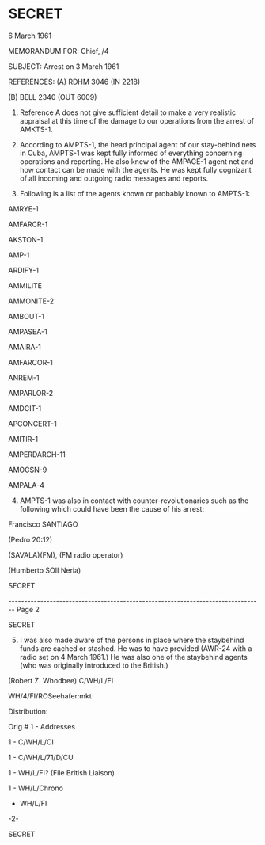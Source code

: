 # SECRET

6 March 1961

MEMORANDUM FOR: Chief, /4

SUBJECT: Arrest on 3 March 1961

REFERENCES: (A) RDHM 3046 (IN 2218)

(B) BELL 2340 (OUT 6009)

1.  Reference A does not give sufficient detail to make a very realistic appraisal at this time of the damage to our operations from the arrest of AMKTS-1.

2.  According to AMPTS-1, the head principal agent of our stay-behind nets in Cuba, AMPTS-1 was kept fully informed of everything concerning operations and reporting. He also knew of the AMPAGE-1 agent net and how contact can be made with the agents. He was kept fully cognizant of all incoming and outgoing radio messages and reports.

3.  Following is a list of the agents known or probably known to AMPTS-1:

AMRYE-1

AMFARCR-1

AKSTON-1

AMP-1

ARDIFY-1

AMMILITE

AMMONITE-2

AMBOUT-1

AMPASEA-1

AMAIRA-1

AMFARCOR-1

ANREM-1

AMPARLOR-2

AMDCIT-1

APCONCERT-1

AMITIR-1

AMPERDARCH-11

AMOCSN-9

AMPALA-4

4.  AMPTS-1 was also in contact with counter-revolutionaries such as the following which could have been the cause of his arrest:

Francisco SANTIAGO

(Pedro 20:12)

(SAVALA)(FM), (FM radio operator)

(Humberto SOII Neria)

SECRET


-------------------------------------------------------------------------------- Page 2

SECRET

5.  I was also made aware of the persons in place where the staybehind funds are cached or stashed.  He was to have provided (AWR-24 with a radio set on 4 March 1961.) He was also one of the staybehind agents (who was originally introduced to the British.)

(Robert Z. Whodbee)
C/WH/L/FI

WH/4/FI/ROSeehafer:mkt

Distribution:

Orig # 1 - Addresses

1 - C/WH/L/CI

1 - C/WH/L/71/D/CU

1 - WH/L/FI? (File British Liaison)

1 - WH/L/Chrono

- WH/L/FI

-2-

SECRET
